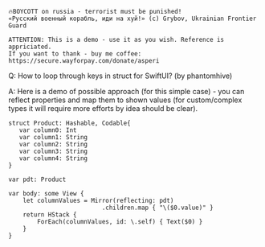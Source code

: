 ```
🔥BOYCOTT on russia - terrorist must be punished!
«Русский военный корабль, иди на хуй!» (c) Grybov, Ukrainian Frontier Guard

ATTENTION: This is a demo - use it as you wish. Reference is appriciated.
If you want to thank - buy me coffee: https://secure.wayforpay.com/donate/asperi
```

Q: How to loop through keys in struct for SwiftUI? (by phantomhive)

A: Here is a demo of possible approach (for this simple case) - you can reflect properties and map them to shown values (for custom/complex types it will require more efforts by idea should be clear).

    struct Product: Hashable, Codable{
       var column0: Int
       var column1: String
       var column2: String
       var column3: String
       var column4: String
    }

    var pdt: Product

    var body: some View {
        let columnValues = Mirror(reflecting: pdt)
                              .children.map { "\($0.value)" }
        return HStack {
            ForEach(columnValues, id: \.self) { Text($0) }
        }
    }
